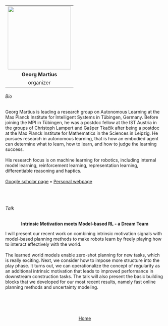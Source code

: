 ---
---

<br>
<br>


<div align="center">
  <table class="row">
    <tr>
    <td style="text-align: center"><img src="https://is.mpg.de/uploads/employee/image/661/thumb_ticker_Georg_2018_crop_small.jpg" style="width:200px;height:200px;"></td>
  </tr>
  <tr>
    <td style="text-align: center"><b>Georg Martius</b></td>
  </tr>
  <tr>
    <td style="text-align: center">organizer</td>
  </tr>
  </table>
</div>


###### Bio

Georg Martius is leading a research group on Autonomous Learning at the Max Planck Institute for Intelligent Systems in Tübingen, Germany. Before joining the MPI in Tübingen, he was a postdoc fellow at the IST Austria in the groups of Christoph Lampert and Gašper Tkačik after being a postdoc at the Max Planck Institute for Mathematics in the Sciences in Leipzig. He pursues research in autonomous learning, that is how an embodied agent can determine what to learn, how to learn, and how to judge the learning success. 
<br>
<br>
His research focus is on machine learning for robotics, including internal model learning, reinforcement learning, representation learning, differentiable reasoning and haptics. 
<br>
<br>
<a href="https://scholar.google.com/citations?user=b-JF-UIAAAAJ&hl=fr&oi=ao">Google scholar page</a> &bull; <a href="https://is.mpg.de/person/gmartius">Personal webpage</a>


<br>
<br>


###### Talk


<div align="center">
	<b>Intrinsic Motivation meets Model-based RL - a Dream Team</b>
</div>

I will present our recent work on combining intrinsic motivation signals with model-based planning methods to make robots learn by freely playing how to interact effectively with the world.
<br>
<br>
The learned world models enable zero-shot planning for new tasks, which is really exciting. Next, we consider how to impose more structure into the play phase. It turns out, we can operationalize the concept of regularity as an additional intrinsic motivation that leads to improved performance in downstream construction tasks.
The talk will also present the basic building blocks that we developed for our most recent results, namely fast online planning methods and uncertainty modeling.




<br>
<br>
<br>
<br>


<div align="center">
	<a href="https://imolconf2023.github.io/">Home</a>
</div>

<br>
<br>

